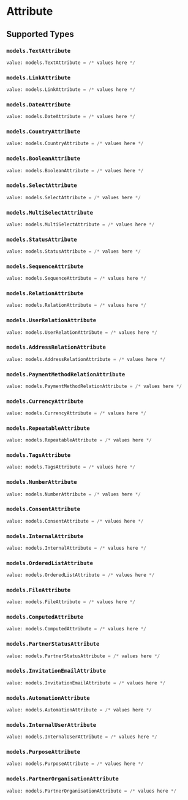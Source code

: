 # Attribute


## Supported Types

### `models.TextAttribute`

```python
value: models.TextAttribute = /* values here */
```

### `models.LinkAttribute`

```python
value: models.LinkAttribute = /* values here */
```

### `models.DateAttribute`

```python
value: models.DateAttribute = /* values here */
```

### `models.CountryAttribute`

```python
value: models.CountryAttribute = /* values here */
```

### `models.BooleanAttribute`

```python
value: models.BooleanAttribute = /* values here */
```

### `models.SelectAttribute`

```python
value: models.SelectAttribute = /* values here */
```

### `models.MultiSelectAttribute`

```python
value: models.MultiSelectAttribute = /* values here */
```

### `models.StatusAttribute`

```python
value: models.StatusAttribute = /* values here */
```

### `models.SequenceAttribute`

```python
value: models.SequenceAttribute = /* values here */
```

### `models.RelationAttribute`

```python
value: models.RelationAttribute = /* values here */
```

### `models.UserRelationAttribute`

```python
value: models.UserRelationAttribute = /* values here */
```

### `models.AddressRelationAttribute`

```python
value: models.AddressRelationAttribute = /* values here */
```

### `models.PaymentMethodRelationAttribute`

```python
value: models.PaymentMethodRelationAttribute = /* values here */
```

### `models.CurrencyAttribute`

```python
value: models.CurrencyAttribute = /* values here */
```

### `models.RepeatableAttribute`

```python
value: models.RepeatableAttribute = /* values here */
```

### `models.TagsAttribute`

```python
value: models.TagsAttribute = /* values here */
```

### `models.NumberAttribute`

```python
value: models.NumberAttribute = /* values here */
```

### `models.ConsentAttribute`

```python
value: models.ConsentAttribute = /* values here */
```

### `models.InternalAttribute`

```python
value: models.InternalAttribute = /* values here */
```

### `models.OrderedListAttribute`

```python
value: models.OrderedListAttribute = /* values here */
```

### `models.FileAttribute`

```python
value: models.FileAttribute = /* values here */
```

### `models.ComputedAttribute`

```python
value: models.ComputedAttribute = /* values here */
```

### `models.PartnerStatusAttribute`

```python
value: models.PartnerStatusAttribute = /* values here */
```

### `models.InvitationEmailAttribute`

```python
value: models.InvitationEmailAttribute = /* values here */
```

### `models.AutomationAttribute`

```python
value: models.AutomationAttribute = /* values here */
```

### `models.InternalUserAttribute`

```python
value: models.InternalUserAttribute = /* values here */
```

### `models.PurposeAttribute`

```python
value: models.PurposeAttribute = /* values here */
```

### `models.PartnerOrganisationAttribute`

```python
value: models.PartnerOrganisationAttribute = /* values here */
```

